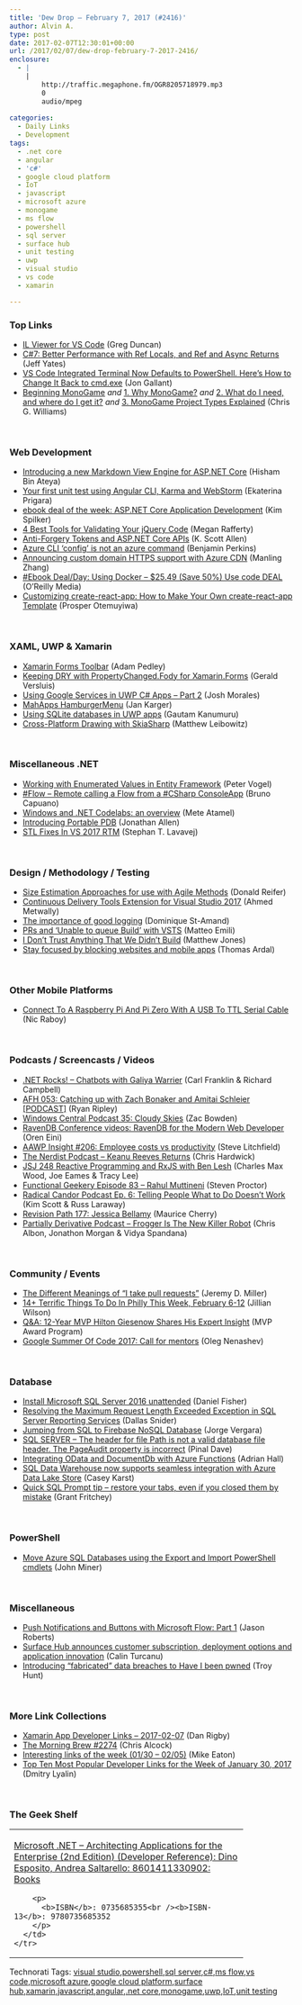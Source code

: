 ```yaml
---
title: 'Dew Drop – February 7, 2017 (#2416)'
author: Alvin A.
type: post
date: 2017-02-07T12:30:01+00:00
url: /2017/02/07/dew-drop-february-7-2017-2416/
enclosure:
  - |
    |
        http://traffic.megaphone.fm/OGR8205718979.mp3
        0
        audio/mpeg
        
categories:
  - Daily Links
  - Development
tags:
  - .net core
  - angular
  - 'c#'
  - google cloud platform
  - IoT
  - javascript
  - microsoft azure
  - monogame
  - ms flow
  - powershell
  - sql server
  - surface hub
  - unit testing
  - uwp
  - visual studio
  - vs code
  - xamarin

---
```

### <a name="top"></a>Top Links

  * <a href="https://channel9.msdn.com/coding4fun/blog/IL-Viewer-for-VS-Code?WT.mc_id=DX_MVP4025064" target="_blank">IL Viewer for VS Code</a> (Greg Duncan)
  * <a href="http://feedproxy.google.com/~r/SomewhatAbstract/~3/OvpliyduW-Q/" target="_blank">C#7: Better Performance with Ref Locals, and Ref and Async Returns</a> (Jeff Yates)
  * <a href="http://feedproxy.google.com/~r/jongallant/~3/uDZTh8SwEhg/" target="_blank">VS Code Integrated Terminal Now Defaults to PowerShell. Here&#8217;s How to Change It Back to cmd.exe</a> (Jon Gallant)
  * <a href="http://feedproxy.google.com/~r/geekswithblogs/~3/ZCZw129Ybm4/232974.aspx" target="_blank">Beginning MonoGame</a> _and_ <a href="http://feedproxy.google.com/~r/geekswithblogs/~3/oT8m2CtGcIE/232975.aspx" target="_blank">1. Why MonoGame?</a> _and_ <a href="http://feedproxy.google.com/~r/geekswithblogs/~3/RumCz9UFh6Y/232976.aspx" target="_blank">2. What do I need, and where do I get it?</a> _and_ <a href="http://feedproxy.google.com/~r/geekswithblogs/~3/bXEYwEDL31M/232983.aspx" target="_blank">3. MonoGame Project Types Explained</a> (Chris G. Williams)

&nbsp;

### <a name="web"></a>Web Development

  * <a href="http://www.hishambinateya.com/introducing-a-new-markdown-view-engine-for-asp.net-core" target="_blank">Introducing a new Markdown View Engine for ASP.NET Core</a> (Hisham Bin Ateya)
  * <a href="https://blog.jetbrains.com/webstorm/2017/02/your-first-unit-test-using-angular-cli-karma-and-webstorm/" target="_blank">Your first unit test using Angular CLI, Karma and WebStorm</a> (Ekaterina Prigara)
  * <a href="https://blogs.msdn.microsoft.com/microsoft_press/2017/02/06/ebook-deal-of-the-week-asp-net-core-application-development/" target="_blank">ebook deal of the week: ASP.NET Core Application Development</a> (Kim Spilker)
  * <a href="http://feedproxy.google.com/~r/JqueryByExample/~3/ZT6nC1venhI/4-best-tools-for-validating-your-jquery.html" target="_blank">4 Best Tools for Validating Your jQuery Code</a> (Megan Rafferty)
  * <a href="http://odetocode.com/blogs/scott/archive/2017/02/06/anti-forgery-tokens-and-asp-net-core-apis.aspx" target="_blank">Anti-Forgery Tokens and ASP.NET Core APIs</a> (K. Scott Allen)
  * <a href="https://blogs.msdn.microsoft.com/benjaminperkins/2017/02/06/azure-cli-config-is-not-an-azure-command/" target="_blank">Azure CLI ‘config’ is not an azure command</a> (Benjamin Perkins)
  * <a href="https://azure.microsoft.com/blog/announcing-custom-domain-https-support-with-azure-cdn/" target="_blank">Announcing custom domain HTTPS support with Azure CDN</a> (Manling Zhang)
  * <a href="http://feedproxy.google.com/~r/oreilly/news/~3/DBX-cR5qT9g/0636920035671.do" target="_blank">#Ebook Deal/Day: Using Docker &#8211; $25.49 (Save 50%) Use code DEAL</a> (O&#8217;Reilly Media)
  * <a href="https://auth0.com/blog/how-to-configure-create-react-app/" target="_blank">Customizing create-react-app: How to Make Your Own create-react-app Template</a> (Prosper Otemuyiwa)

&nbsp;

### <a name="silverlight"></a>XAML, UWP & Xamarin

  * <a href="https://xamarinhelp.com/xamarin-forms-toolbar/" target="_blank">Xamarin Forms Toolbar</a> (Adam Pedley)
  * <a href="https://blog.verslu.is/xamarin/keeping-dry-with-propertychanged-fody-for-xamarin-forms/" target="_blank">Keeping DRY with PropertyChanged.Fody for Xamarin.Forms</a> (Gerald Versluis)
  * <a href="https://blog.falafel.com/using-google-services-uwp-c-apps-part-2/" target="_blank">Using Google Services in UWP C# Apps – Part 2</a> (Josh Morales)
  * <a href="http://jkarger.de//2017/02/06/mahapps-hamburgermenu/" target="_blank">MahApps HamburgerMenu</a> (Jan Karger)
  * <a href="http://blogs.windows.com/buildingapps/2017/02/06/using-sqlite-databases-uwp-apps/?WT.mc_id=DX_MVP4025064" target="_blank">Using SQLite databases in UWP apps</a> (Gautam Kanumuru)
  * <a href="https://blog.xamarin.com/drawing-with-skiasharp/" target="_blank">Cross-Platform Drawing with SkiaSharp</a> (Matthew Leibowitz)

&nbsp;

### <a name="dotnet"></a>Miscellaneous .NET

  * <a href="https://visualstudiomagazine.com/articles/2017/02/01/enumerated-values.aspx" target="_blank">Working with Enumerated Values in Entity Framework</a> (Peter Vogel)
  * <a href="http://feedproxy.google.com/~r/elbruno/~3/Z_DUeTMNJMA/" target="_blank">#Flow – Remote calling a Flow from a #CSharp ConsoleApp</a> (Bruno Capuano)
  * <a href="http://feedproxy.google.com/~r/ClPlBl/~3/Bd9ao6pMf58/windows-and-NET-Codelabs-an-overview.html" target="_blank">Windows and .NET Codelabs: an overview</a> (Mete Atamel)
  * <a href="http://www.infoq.com/news/2017/02/Portable-PDB?utm_campaign=infoq_content&utm_source=infoq&utm_medium=feed&utm_term=global" target="_blank">Introducing Portable PDB</a> (Jonathan Allen)
  * <a href="https://blogs.msdn.microsoft.com/vcblog/2017/02/06/stl-fixes-in-vs-2017-rtm/" target="_blank">STL Fixes In VS 2017 RTM</a> (Stephan T. Lavavej)

&nbsp;

### <a name="design"></a>Design / Methodology / Testing

  * <a href="http://www.infoq.com/articles/size-estimation-agile?utm_campaign=infoq_content&utm_source=infoq&utm_medium=feed&utm_term=global" target="_blank">Size Estimation Approaches for use with Agile Methods</a> (Donald Reifer)
  * <a href="https://blogs.msdn.microsoft.com/visualstudio/2017/02/06/continuous-delivery-tools-extension-visual-studio-2017/" target="_blank">Continuous Delivery Tools Extension for Visual Studio 2017</a> (Ahmed Metwally)
  * <a href="http://www.domstamand.com/the-importance-of-good-logging/" target="_blank">The importance of good logging</a> (Dominique St-Amand)
  * <a href="http://feedproxy.google.com/~r/MattsAlmSpace/~3/5LbtsarKn-I/prs-and-unable-to-queue-build-with-vsts.html" target="_blank">PRs and ‘Unable to queue Build’ with VSTS</a> (Matteo Emili)
  * <a href="http://feedproxy.google.com/~r/ExceptionNotFound/~3/dV5auzg3fwM/" target="_blank">I Don&#8217;t Trust Anything That We Didn&#8217;t Build</a> (Matthew Jones)
  * <a href="http://thomasardal.com/stay-focused-by-blocking-websites-and-mobile-apps/" target="_blank">Stay focused by blocking websites and mobile apps</a> (Thomas Ardal)

&nbsp;

### <a name="mobile"></a>Other Mobile Platforms

  * <a href="https://www.thepolyglotdeveloper.com/2017/02/connect-raspberry-pi-pi-zero-usb-ttl-serial-cable/" target="_blank">Connect To A Raspberry Pi And Pi Zero With A USB To TTL Serial Cable</a> (Nic Raboy)

&nbsp;

### <a name="podcasts"></a>Podcasts / Screencasts / Videos

  * <a href="http://www.dotnetrocks.com/default.aspx?ShowNum=1410" target="_blank">.NET Rocks! &#8211; Chatbots with Galiya Warrier</a> (Carl Franklin & Richard Campbell)
  * <a href="http://ryanripley.com/afh-053-catching-up-with-zach-bonaker-and-amitai-schleier-podcast/" target="_blank">AFH 053: Catching up with Zach Bonaker and Amitai Schleier [PODCAST]</a> (Ryan Ripley)
  * <a href="http://feedproxy.google.com/~r/wmexperts/~3/mk4j2pMms4Q/windows-central-podcast-35-cloudy-skies" target="_blank">Windows Central Podcast 35: Cloudy Skies</a> (Zac Bowden)
  * <a href="http://feedproxy.google.com/~r/AyendeRahien/~3/s2MgSXGTAjc/ravendb-conference-videos-ravendb-for-the-modern-web-developer" target="_blank">RavenDB Conference videos: RavenDB for the Modern Web Developer</a> (Oren Eini)
  * <a href="http://allaboutwindowsphone.com/media/item/21992_AAWP_Insight_204_Employee_cost.php" target="_blank">AAWP Insight #206: Employee costs vs productivity</a> (Steve Litchfield)
  * <a href="http://nerdist.nerdistind.libsynpro.com/keanu-reeves-returns" target="_blank">The Nerdist Podcast &#8211; Keanu Reeves Returns</a> (Chris Hardwick)
  * <a href="https://devchat.tv/js-jabber/jsj-248-reactive-programming-and-rxjs-with-ben-lesh" target="_blank">JSJ 248 Reactive Programming and RxJS with Ben Lesh</a> (Charles Max Wood, Joe Eames & Tracy Lee)
  * <a href="https://www.functionalgeekery.com/episode-83-rahul-muttineni/" target="_blank">Functional Geekery Episode 83 – Rahul Muttineni</a> (Steven Proctor)
  * <a href="http://traffic.megaphone.fm/OGR8205718979.mp3" target="_blank">Radical Candor Podcast Ep. 6: Telling People What to Do Doesn&#8217;t Work</a> (Kim Scott & Russ Laraway)
  * <a href="http://revisionpath.simplecast.fm/episodes/56663-177-jessica-bellamy" target="_blank">Revision Path 177: Jessica Bellamy</a> (Maurice Cherry)
  * <a href="http://feedproxy.google.com/~r/PartiallyDerivative/~3/9M4FxsEVwoc/frogger-will-steal-your-jobs" target="_blank">Partially Derivative Podcast &#8211; Frogger Is The New Killer Robot</a> (Chris Albon, Jonathon Morgan & Vidya Spandana)

&nbsp;

### <a name="events"></a>Community / Events

  * <a href="https://jeremydmiller.com/2017/02/06/the-different-meanings-of-i-take-pull-requests/" target="_blank">The Different Meanings of “I take pull requests”</a> (Jeremy D. Miller)
  * <a href="http://www.uwishunu.com/2017/02/14-terrific-things-philly-week-february-6-12/" target="_blank">14+ Terrific Things To Do In Philly This Week, February 6-12</a> (Jillian Wilson)
  * <a href="https://blogs.msdn.microsoft.com/mvpawardprogram/2017/02/06/hilton-giesenow-qa/" target="_blank">Q&A: 12-Year MVP Hilton Giesenow Shares His Expert Insight</a> (MVP Award Program)
  * <a href="http://feedproxy.google.com/~r/ContinuousBlog/~3/X3jGWBeMTCo/" target="_blank">Google Summer Of Code 2017: Call for mentors</a> (Oleg Nenashev)

&nbsp;

### <a name="sql"></a>Database

  * <a href="http://lennybacon.com/post/2017/02/06/install-microsoft-sql-server-2016-unattended" target="_blank">Install Microsoft SQL Server 2016 unattended</a> (Daniel Fisher)
  * <a href="http://feedproxy.google.com/~r/MSSQLTips-LatestSqlServerTips/~3/ER6C9ZAid2o/tip.asp" target="_blank">Resolving the Maximum Request Length Exceeded Exception in SQL Server Reporting Services</a> (Dallas Snider)
  * <a href="http://gonehybrid.com/firebase-database-best-practices/" target="_blank">Jumping from SQL to Firebase NoSQL Database</a> (Jorge Vergara)
  * <a href="https://blog.sqlauthority.com/2017/02/07/sql-server-header-file-path-not-valid-database-file-header-pageaudit-property-incorrect/" target="_blank">SQL SERVER – The header for file Path is not a valid database file header. The PageAudit property is incorrect</a> (Pinal Dave)
  * <a href="https://shellmonger.com/2017/02/06/integrating-odata-and-documentdb-with-azure-functions/" target="_blank">Integrating OData and DocumentDb with Azure Functions</a> (Adrian Hall)
  * <a href="https://azure.microsoft.com/blog/sql-data-warehouse-now-supports-seamless-integration-with-azure-data-lake-store/" target="_blank">SQL Data Warehouse now supports seamless integration with Azure Data Lake Store</a> (Casey Karst)
  * <a href="http://www.red-gate.com/blog/quick-sql-prompt-tip-tab-history" target="_blank">Quick SQL Prompt tip – restore your tabs, even if you closed them by mistake</a> (Grant Fritchey)

&nbsp;

### <a name="ps"></a>PowerShell

  * <a href="http://feedproxy.google.com/~r/MSSQLTips-LatestSqlServerTips/~3/-09mdG06jqI/tip.asp" target="_blank">Move Azure SQL Databases using the Export and Import PowerShell cmdlets</a> (John Miner)

&nbsp;

### <a name="misc"></a>Miscellaneous

  * <a href="http://dontcodetired.com/blog/post/Push-Notifications-and-Buttons-with-Microsoft-Flow-Part-1" target="_blank">Push Notifications and Buttons with Microsoft Flow: Part 1</a> (Jason Roberts)
  * <a href="http://blogs.windows.com/devices/2017/02/06/surface-hub-announces-new-customer-subscription-deployment-options-application-innovation/?WT.mc_id=DX_MVP4025064" target="_blank">Surface Hub announces customer subscription, deployment options and application innovation</a> (Calin Turcanu)
  * <a href="http://feedproxy.google.com/~r/TroyHunt/~3/LUUjlgrTwMw/" target="_blank">Introducing &#8220;fabricated&#8221; data breaches to Have I been pwned</a> (Troy Hunt)

&nbsp;

### <a name="links"></a>More Link Collections

  * <a href="http://allaboutxamarin.com/2017/02/xamarin-app-developer-links-2017-02-07/" target="_blank">Xamarin App Developer Links &#8211; 2017-02-07</a> (Dan Rigby)
  * <a href="http://feedproxy.google.com/~r/ReflectivePerspective/~3/mY2bzMOSnZA/" target="_blank">The Morning Brew #2274</a> (Chris Alcock)
  * <a href="https://samestuffdifferentday.com/2017/02/06/interesting-links-of-the-week-0130-0205/" target="_blank">Interesting links of the week (01/30 – 02/05)</a> (Mike Eaton)
  * <a href="http://www.lyalin.com/2017/02/06/top-ten-most-popular-developer-links-for-the-week-of-january-30-2017/" target="_blank">Top Ten Most Popular Developer Links for the Week of January 30, 2017</a> (Dmitry Lyalin)

&nbsp;

### <a name="shelf"></a>The Geek Shelf

<div id="scid:7dc1bd33-94bd-46fd-a20b-0131235bcd47:4a9f3824-fffb-46b8-b47a-d61b036ff111" class="wlWriterEditableSmartContent" style="float: none; padding-bottom: 0px; padding-top: 0px; padding-left: 0px; margin: 0px; display: inline; padding-right: 0px">
  <table cellspacing="0" cellpadding="2" width="400" border="0" unselectable="on">
    <tr>
      <td valign="top" width="400">
        <p>
          <a title="Microsoft .NET - Architecting Applications for the Enterprise (2nd Edition) (Developer Reference): Dino Esposito, Andrea Saltarello: 8601411330902: Books" href="http://www.amazon.com/exec/obidos/ASIN/0735685355/amavin-20">Microsoft .NET &#8211; Architecting Applications for the Enterprise (2nd Edition) (Developer Reference): Dino Esposito, Andrea Saltarello: 8601411330902: Books</a>
        </p>
        
        <p>
          <b>ISBN</b>: 0735685355<br /><b>ISBN-13</b>: 9780735685352
        </p>
      </td>
    </tr>
  </table>
</div>

<div id="scid:77ECF5F8-D252-44F5-B4EB-D463C5396A79:9151267e-5c43-4f72-8581-cd467d4ddbca" class="wlWriterEditableSmartContent" style="float: none; padding-bottom: 0px; padding-top: 0px; padding-left: 0px; margin: 0px; display: inline; padding-right: 0px">
  Technorati Tags: <a href="http://technorati.com/tags/visual+studio" rel="tag">visual studio</a>,<a href="http://technorati.com/tags/powershell" rel="tag">powershell</a>,<a href="http://technorati.com/tags/sql+server" rel="tag">sql server</a>,<a href="http://technorati.com/tags/c%23" rel="tag">c#</a>,<a href="http://technorati.com/tags/ms+flow" rel="tag">ms flow</a>,<a href="http://technorati.com/tags/vs+code" rel="tag">vs code</a>,<a href="http://technorati.com/tags/microsoft+azure" rel="tag">microsoft azure</a>,<a href="http://technorati.com/tags/google+cloud+platform" rel="tag">google cloud platform</a>,<a href="http://technorati.com/tags/surface+hub" rel="tag">surface hub</a>,<a href="http://technorati.com/tags/xamarin" rel="tag">xamarin</a>,<a href="http://technorati.com/tags/javascript" rel="tag">javascript</a>,<a href="http://technorati.com/tags/angular" rel="tag">angular</a>,<a href="http://technorati.com/tags/.net+core" rel="tag">.net core</a>,<a href="http://technorati.com/tags/monogame" rel="tag">monogame</a>,<a href="http://technorati.com/tags/uwp" rel="tag">uwp</a>,<a href="http://technorati.com/tags/IoT" rel="tag">IoT</a>,<a href="http://technorati.com/tags/unit+testing" rel="tag">unit testing</a>
</div>